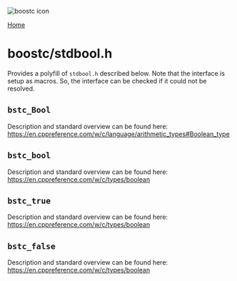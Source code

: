 ![boostc icon](https://tkellehe.github.io/boostc/images/boostc-icon.png)

[Home](https://tkellehe.github.io/boostc/docs/)

# boostc/stdbool.h

Provides a polyfill of `stdbool.h` described below.
Note that the interface is setup as macros.
So, the interface can be checked if it could not be resolved.


## `bstc_Bool`

Description and standard overview can be found here: https://en.cppreference.com/w/c/language/arithmetic_types#Boolean_type


## `bstc_bool`

Description and standard overview can be found here: https://en.cppreference.com/w/c/types/boolean


## `bstc_true`

Description and standard overview can be found here: https://en.cppreference.com/w/c/types/boolean


## `bstc_false`

Description and standard overview can be found here: https://en.cppreference.com/w/c/types/boolean
